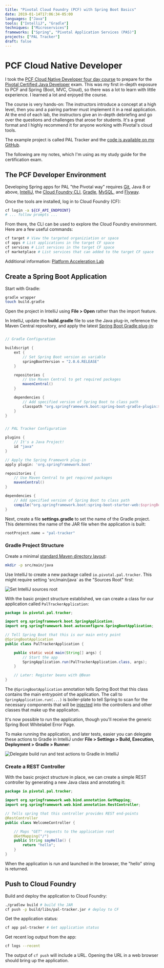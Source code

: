 ```yaml
---
title: "Pivotal Cloud Foundry (PCF) with Spring Boot Basics"
date: 2019-01-14T17:06:34-05:00
languages: ["Java"]
tools: ["IntelliJ", "Gradle"]
techniques: ["Microservices"]
frameworks: ["Spring", "Pivotal Application Services (PAS)"]
projects: ["PAL Tracker"]
draft: false
---
```


# PCF Cloud Native Developer

I took the [PCF Cloud Native Developer four day course](https://courses.education.pivotal.io/c/349802825/) to prepare for the [Pivotal Certified Java Developer](https://pivotal.io/training/certification/pivotal-developer-certification) exam. This was my first in-depth exposure to PCF and Spring (Boot, MVC, Cloud), so there was a lot to learn with little experience. I learned a lot and enjoyed the course.

The course is very hands-on: The instructors introduce a concept at a high level, then you and a pairing partner must implement it in a real application. At the end of each lab, the instructors give an in-depth debriefing and go over the questions and challenges that arose for students. It's a great format and I highly recommend it for anyone working with Pivotal's cloud tools.

The example project is called PAL Tracker and the [code is available on my GitHub](https://github.com/jamestharpe/pal-tracker).

The following are my notes, which I'm using as my study guide for the certification exam.

## The PCF Developer Environment

Developing Spring apps for PAL "the Pivotal way" requires [Git](https://git-scm.com/), Java 8 or above, [IntelliJ](https://www.jetbrains.com/idea/), the [Cloud Foundry CLI](https://github.com/cloudfoundry/cli/releases), [Gradle](https://gradle.org/), [MySQL](https://www.mysql.com/downloads/), and [Flyway](https://flywaydb.org/).

Once the tools are installed, log in to Cloud Foundry (CF):

```bash
cf login -a ${CF_API_ENDPOINT}
# ... follow prompts ...
```

From there, the CLI can be used to explore the Cloud Foundry environment. Here are a few useful commands:

```bash
cf target # View the targeted organiziation or space
cf apps # List applications in the target CF space
cf services # List services in the target CF space
cf marketplace # List services that can added to the target CF space
```

Additional information: [Platform Acceleration Lab](https://prerequisites.pal.pivotal.io/)

## Create a Spring Boot Application

Start with Gradle:

```bash
gradle wrapper
touch build.gradle
```

Open the project in IntelliJ using **File > Open** rather than the import feature.

In IntelliJ, update the **build.gradle** file to use the Java plug-in, reference the Maven Central repository, and apply the latest [Spring Boot Gradle plug-in](https://docs.spring.io/spring-boot/docs/2.1.2.RELEASE/gradle-plugin/reference/html/):

```groovy

// Gradle Configuration

buildscript {
    ext {
        // Set Spring Boot version as variable
        springBootVersion = "2.0.6.RELEASE"
    }

    repositories {
        // Use Maven Central to get required packages
        mavenCentral()
    }

    dependencies {
        // Add specified version of Spring Boot to class path
        classpath "org.springframework.boot:spring-boot-gradle-plugin:$springBootVersion"
    }
}


// PAL Tracker Configuration

plugins {
    // It's a Java Project!
    id "java"
}

// Apply the Spring Framework plug-in
apply plugin: 'org.springframework.boot'

repositories {
    // Use Maven Central to get required packages
    mavenCentral()
}

dependencies {
    // Add specified version of Spring Boot to class path
    compile("org.springframework.boot:spring-boot-starter-web:$springBootVersion")
}

```

Next, create a file **settings.gradle** to set the name of the Gradle project. This determines the name of the JAR file when the application is built:

```groovy
rootProject.name = "pal-tracker"
```

### Gradle Project Structure

Create a minimal [standard Maven directory layout](https://maven.apache.org/guides/introduction/introduction-to-the-standard-directory-layout.html):

```bash
mkdir -p src/main/java
```

Use IntelliJ to create a new package called `io.pivotal.pal.tracker`. This might require setting 'src/main/java` as the "Sources Root" first:

![Set IntelliJ sources root](/img/intellij-sources-root.png)

With the basic project structure established, we can create a class for our application called `PalTrackerApplication`:

```java
package io.pivotal.pal.tracker;

import org.springframework.boot.SpringApplication;
import org.springframework.boot.autoconfigure.SpringBootApplication;

// Tell Spring Boot that this is our main entry point
@SpringBootApplication
public class PalTrackerApplication {

    public static void main(String[] args) {
        // Start the app
        SpringApplication.run(PalTrackerApplication.class, args);
    }

    // Later: Register beans with @Bean
}
```

The `@SpringBootApplication` annotation tells Spring Boot that this class contains the main entrypoint of the application. The call to `SpringApplication.run(...)` is boiler-plate to tell Spring to scan for the necessary components that will be [injected](https://martinfowler.com/articles/injection.html) into the controllers and other classes that make up the applicaiton.

It's now possible to run the application, though you'll receive the generic Spring Boot Whitelabel Error Page.

To make running the application, and later tests, easier you can delegate these actions to Gradle in IntelliJ under **File > Settings > Build, Execution, Deployment > Gradle > Runner**:

![Delegate build run and test actions to Gradle in IntelliJ](/img/intellij-delegate-buid-run-gradle.png)

### Create a REST Controller

With the basic project structure in place, we can create a simple REST controller by generating a new Java class and annotating it:

```java
package io.pivotal.pal.tracker;

import org.springframework.web.bind.annotation.GetMapping;
import org.springframework.web.bind.annotation.RestController;

// Tells spring that this controller provides REST end-points
@RestController
public class WelcomeController {

    // Maps "GET" requests to the application root
    @GetMapping("/")
    public String sayHello() {
        return "hello";
    }
}
```

When the application is run and launched in the browser, the "hello" string is returned.

## Push to Cloud Foundry

Build and deploy the application to Cloud Foundry:

```bash
./gradlew build # build the JAR
cf push -p build/libs/pal-tracker.jar # deploy to CF
```

Get the application status:

```bash
cf app pal-tracker # Get application status
```

Get recent log output from the app:

```bash
cf logs --recent
```

The output of `cf push` will include a URL. Opening the URL in a web browser should bring up the application.